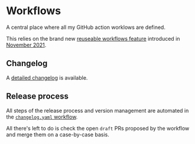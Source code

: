 # Workflows

A central place where all my GitHub action worklows are defined.

This relies on the brand new
[reuseable workflows feature](https://docs.github.com/en/actions/learn-github-actions/reusing-workflows)
introduced in
[November 2021](https://github.blog/changelog/2021-11-24-github-actions-reusable-workflows-are-generally-available/).

## Changelog

A [detailed changelog](changelog.md) is available.

## Release process

All steps of the release process and version management are automated in the
[`changelog.yaml` workflow](https://github.com/kdeldycke/workflows/blob/main/.github/workflows/changelog.yaml).

All there's left to do is check the open `draft` PRs proposed by the workflow
and merge them on a case-by-case basis.
